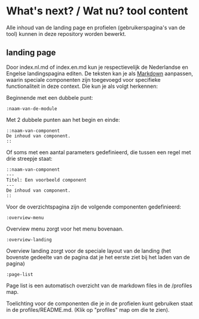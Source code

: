 # What's next? / Wat nu? tool content

Alle inhoud van de landing page en profielen (gebruikerspagina's van de tool) kunnen in deze repository worden bewerkt. 

## landing page

Door index.nl.md of index.en.md kun je respectievelijk de Nederlandse en Engelse landingspagina editen. De teksten kan je als [Markdown](https://www.markdownguide.org/basic-syntax/) aanpassen, waarin speciale componenten zijn toegevoegd voor specifieke functionaliteit in deze context. Die kun je als volgt herkennen:

Beginnende met een dubbele punt:

```:naam-van-de-module```

Met 2 dubbele punten aan het begin en einde:

```
::naam-van-component
De inhoud van component.
::
```

Of soms met een aantal parameters gedefinieerd, die tussen een regel met drie streepje staat:

```
::naam-van-component
---
Titel: Een voorbeeld component
---
De inhoud van component.
::
```

Voor de overzichtspagina zijn de volgende componenten gedefinieerd:

```
:overview-menu
```
Overview menu zorgt voor het menu bovenaan.


```
:overview-landing
```
Overview landing zorgt voor de speciale layout van de landing (het bovenste gedeelte van de pagina dat je het eerste ziet bij het laden van de pagina)

```
:page-list
```
Page list is een automatisch overzicht van de markdown files in de /profiles map.

Toelichting voor de componenten die je in de profielen kunt gebruiken staat in de profiles/README.md. (Klik op "profiles" map om die te zien).